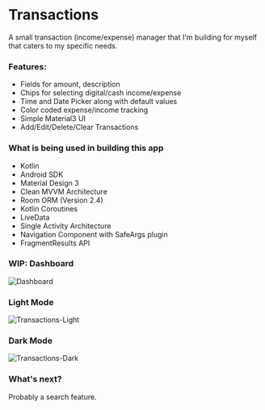# Transactions

A small transaction (income/expense) manager that I'm building for myself that caters to my specific needs.

### Features:
- Fields for amount, description
- Chips for selecting digital/cash income/expense
- Time and Date Picker along with default values
- Color coded expense/income tracking
- Simple Material3 UI
- Add/Edit/Delete/Clear Transactions

### What is being used in building this app
- Kotlin
- Android SDK
- Material Design 3
- Clean MVVM Architecture
- Room ORM (Version 2.4)
- Kotlin Coroutines
- LiveData
- Single Activity Architecture
- Navigation Component with SafeArgs plugin
- FragmentResults API

### WIP: Dashboard
![Dashboard](https://user-images.githubusercontent.com/22092047/145647581-1dfcc73f-ef68-406d-9a89-2f5a7e057c2a.jpg)


### Light Mode
![Transactions-Light](https://user-images.githubusercontent.com/22092047/144749789-6dccd19e-b077-4970-8694-a2636fae68ee.png)

### Dark Mode
![Transactions-Dark](https://user-images.githubusercontent.com/22092047/144749800-7b469a75-f55b-462e-a520-b1b66d64e6ff.png)

### What's next?
Probably a search feature.
